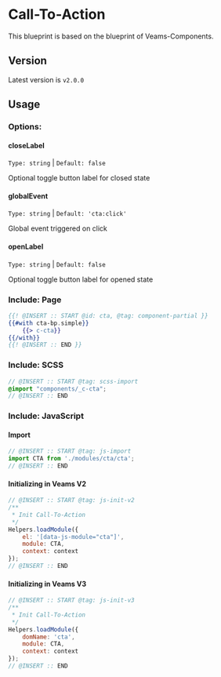 # Call-To-Action

This blueprint is based on the blueprint of Veams-Components.

## Version

Latest version is ```v2.0.0```

## Usage

### Options:

#### closeLabel
`Type: string` | `Default: false`

Optional toggle button label for closed state

#### globalEvent
`Type: string` | `Default: 'cta:click'`

Global event triggered on click

#### openLabel
`Type: string` | `Default: false`

Optional toggle button label for opened state

### Include: Page

``` hbs
{{! @INSERT :: START @id: cta, @tag: component-partial }}
{{#with cta-bp.simple}}
	{{> c-cta}}
{{/with}}
{{! @INSERT :: END }}
```

### Include: SCSS

``` scss
// @INSERT :: START @tag: scss-import 
@import "components/_c-cta";
// @INSERT :: END
```

### Include: JavaScript

#### Import
``` js
// @INSERT :: START @tag: js-import 
import CTA from './modules/cta/cta';
// @INSERT :: END
```

#### Initializing in Veams V2
``` js
// @INSERT :: START @tag: js-init-v2 
/**
 * Init Call-To-Action
 */
Helpers.loadModule({
	el: '[data-js-module="cta"]',
	module: CTA,
	context: context
});
// @INSERT :: END
```

#### Initializing in Veams V3
``` js
// @INSERT :: START @tag: js-init-v3  
/**
 * Init Call-To-Action
 */
Helpers.loadModule({
	domName: 'cta',
	module: CTA,
	context: context
});
// @INSERT :: END
```